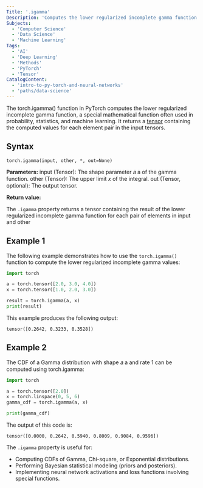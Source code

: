 ```yaml
---
Title: '.igamma'
Description: 'Computes the lower regularized incomplete gamma function.'
Subjects:
  - 'Computer Science'
  - 'Data Science'
  - 'Machine Learning'
Tags:
  - 'AI'
  - 'Deep Learning'
  - 'Methods'
  - 'PyTorch'
  - 'Tensor'
CatalogContent:
  - 'intro-to-py-torch-and-neural-networks'
  - 'paths/data-science'
---
```


The torch.igamma() function in PyTorch computes the lower regularized incomplete gamma function, a special mathematical function often used in probability, statistics, and machine learning.
It returns a [tensor](https://www.codecademy.com/resources/docs/pytorch/tensors) containing the computed values for each element pair in the input tensors.

## Syntax

```pseudo
torch.igamma(input, other, *, out=None)
```

**Parameters:**
input (Tensor): The shape parameter 𝑎 a of the gamma function.
other (Tensor): The upper limit 𝑥 of the integral.
out (Tensor, optional): The output tensor.

**Return value:**

The `.igamma` property returns a tensor containing the result of the lower regularized incomplete gamma function for each pair of elements in input and other

## Example 1

The following example demonstrates how to use the `torch.igamma()` function to compute the lower regularized incomplete gamma values:

```py
import torch

a = torch.tensor([2.0, 3.0, 4.0])
x = torch.tensor([1.0, 2.0, 3.0])

result = torch.igamma(a, x)
print(result)
```

This example produces the following output:

```shell
tensor([0.2642, 0.3233, 0.3528])
```

## Example 2

The CDF of a Gamma distribution with shape 𝑎 a and rate 1 can be computed using torch.igamma:

```py
import torch

a = torch.tensor([2.0])
x = torch.linspace(0, 5, 6)
gamma_cdf = torch.igamma(a, x)

print(gamma_cdf)
```

The output of this code is:

```shell
tensor([0.0000, 0.2642, 0.5940, 0.8009, 0.9084, 0.9596])
```

The `.igamma` property is useful for:

- Computing CDFs of Gamma, Chi-square, or Exponential distributions.
- Performing Bayesian statistical modeling (priors and posteriors).
- Implementing neural network activations and loss functions involving special functions.

